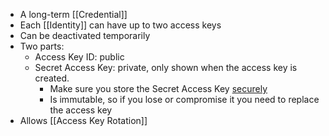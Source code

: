 - A long-term [[Credential]]
- Each [[Identity]] can have up to two access keys
- Can be deactivated temporarily
- Two parts:
	- Access Key ID: public
	- Secret Access Key: private, only shown when the access key is created.
		- Make sure you store the Secret Access Key [securely]([[Security]])
		- Is immutable, so if you lose or compromise it you need to replace the access key
- Allows [[Access Key Rotation]]